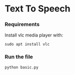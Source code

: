 # Text To Speech

### Requirements
Install vlc media player with:

`sudo apt install vlc`


### Run the file
`python basic.py`